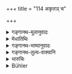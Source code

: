 +++
title = "114 अकृतञ् च"

+++

<details><summary>गङ्गानथ-मूलानुवादः</summary>

Uncultivated land is less reprehensible than cultivated land; and among cows, goats, sheep, gold, grains, and food each preceding one is less reprehensible than the succeeding.—(114)
</details>

<details><summary>मेधातिथिः</summary>

**अकृतम्** अकृष्टं क्षेत्रं प्रशस्यम् । **अजाविकं** च भवति । परस्परविशेष उक्तार्थः श्लोको गम्यते ॥ १०.११४ ॥
</details>

<details><summary>गङ्गानथ-भाष्यानुवादः</summary>

‘*Uncultivated*’— Untilled—land is better.

Between ‘goats’ and ‘sheep’ also there is a difference.

The verse is apparently one the sense of which has been already explained.—(114)
</details>

<details><summary>गङ्गानथ-तुल्य-वाक्यानि</summary>

**(verses 10.113-114)  
**

[\[See 4.84 *et*
*seq*.\]]

See Comparative notes for [Verse
10.113].
</details>

<details><summary>भारुचिः</summary>

उत्तरस्योत्तरस्य परित्यागे ऽभ्युदयः ॥ १०.११४ ॥
</details>

<details><summary>Bühler</summary>

114	(The acceptance on an untilled field is less blamable than (that of) a tilled one; (with respect to) cows, goats, sheep, gold, grain, and cooked food, (the acceptance of) each earlier-named (article is less blamable than of the following ones).
</details>
